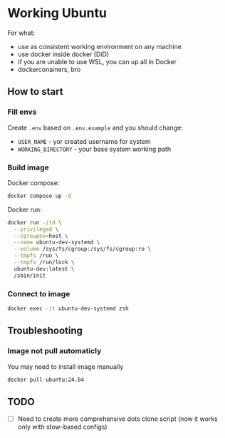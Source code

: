 # Working Ubuntu

For what:

- use as consistent working environment on any machine
- use docker inside docker (DiD)
- if you are unable to use WSL, you can up all in Docker
- dockerconainers, bro

## How to start

### Fill envs

Create `.env` based on `.env.example` and you should change:

- `USER_NAME` - yor created username for system
- `WORKING_DIRECTORY` - your base system working path

### Build image

Docker compose:

```bash
docker compose up -d
```

Docker run:

```bash
docker run -itd \
  --privileged \
  --cgroupns=host \
  --name ubuntu-dev-systemd \
  --volume /sys/fs/cgroup:/sys/fs/cgroup:ro \
  --tmpfs /run \
  --tmpfs /run/lock \
  ubuntu-dev:latest \
  /sbin/init
```

### Connect to image

```bash
docker exec -it ubuntu-dev-systemd zsh
```

## Troubleshooting

### Image not pull automaticly

You may need to install image manually

```bash
docker pull ubuntu:24.04
```

## TODO

- [ ] Need to create more comprehensive dots clone script (now it works only with stow-based configs)
